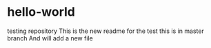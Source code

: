 # hello-world
testing repository
This is the new readme for the test
this is in master branch
And will add a new file
